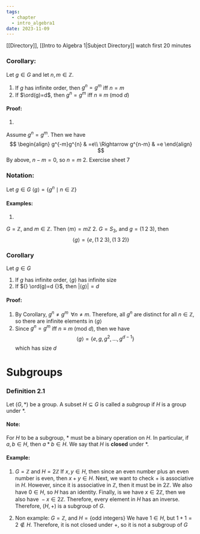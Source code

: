 ```yaml
---
tags:
  - chapter
  - intro_algebra1
date: 2023-11-09
---
```

[[Directory]], [[Intro to Algebra 1|Subject Directory]]
watch first 20 minutes

### Corollary:
Let ${} g \in  G {}$ and let $n,\, m \in  \mathbb{Z}$.
1. If $g$ has infinite order, then ${} g^{n}=g^{m} {}$ iff ${} n=m$
2. If $\ord(g)=d$, then ${} g^{n}=g^{m}$ iff ${} n\equiv m\:(\mathrm{mod}\  d)  {}$
#### Proof:
1. 
Assume $g^{n}=g^{m}$. Then we have $$
\begin{align}
 g^{-m}g^{n}  & =e\\
\Rightarrow g^{n-m} & =e 
 \end{align}
$$By above, ${} n-m=0$, so ${} n=m {}$
2. 
Exercise sheet 7
### Notation:
Let ${} g \in  G {}$
$\langle g \rangle =\{ g^{n}\mid n \in  \mathbb{Z} \}$
#### Examples:
1. 
$G=\mathbb{Z}$, and  ${} m \in  \mathbb{Z} {}$. Then ${} \langle m \rangle =m\mathbb{Z} {}$
2. 
${} G=S_{3}$, and $g=(1\;2 \;3 )$, then
$$
\langle g \rangle =\{ e,\, (1\; 2\; 3),\, (1\; 3\; 2) \}
$$
### Corollary
Let ${} g \in  G {}$
1. If $g$ has infinite order, ${} \langle g \rangle$ has infinite size
2. If ${} \ord(g)=d {}$, then ${} |\langle g \rangle |=d {}$
#### Proof:
1. By Corollary, ${} g^{n}\neq g^{m}\;\;\forall n\neq m$. Therefore, all ${} g^{n} {}$ are distinct for all ${} n \in  \mathbb{Z} {}$, so there are infinite elements in ${} \langle g \rangle  {}$
2. Since ${} g^{n}=g^{m} {}$ iff ${} n\equiv m\:(\mathrm{mod}\  d) {}$, then we have 
$$
\langle g \rangle =\{ e,\, g,\, g^{2},\,\dots,\, g^{d-1} \}
$$
which has size $d$
# Subgroups
### Definition 2.1
Let ${} (G,\, *)$ be a group. A subset ${} H\subseteq G {}$ is called a *subgroup* if $H$ is a group under $*$.
#### Note:
For $H$ to be a subgroup, $*$ must be a binary operation on $H$.
In particular, if ${} a,\, b \in  H {}$, then $a*b \in  H$. We say that $H$ is **closed** under $*$.
#### Example:
1. ${} G =\mathbb{Z} {}$ and ${} H=2\mathbb{Z} {}$
If ${} x,\,  y \in  H {}$, then since an even number plus an even number is even, then $x+y\in H$.
Next, we want to check $+$ is associative in $H$. However, since it is associative in $\mathbb{Z}$, then it must be in $2\mathbb{Z} {}$.
We also have $0 \in  H$, so $H {}$ has an identity.
Finally, is we have ${} x \in  2\mathbb{Z} {}$, then we also have ${} -x \in  2\mathbb{Z} {}$. Therefore, every element in ${} H$ has an inverse.
Therefore, ${} (H,\, +) {}$ is a subgroup of $G$.

2. Non example:
${} G=\mathbb{Z} {}$, and $H=\{ \text{odd integers} \}$
We have ${} 1\in H {}$, but ${} 1+1=2\notin H {}$. Therefore, it is not closed under $+$, so it is not a subgroup of $G$
